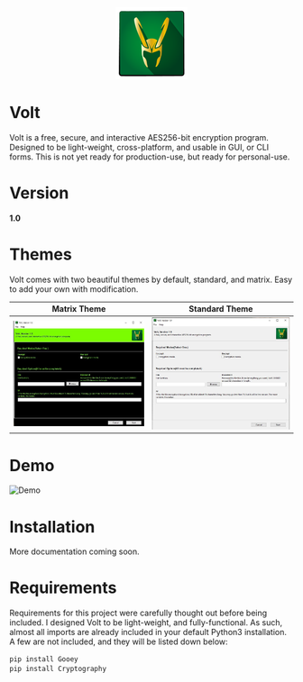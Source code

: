 <p align="center">
  <img width="128" height="128" src="/Icons/program_icon.png">
</p>



# Volt

Volt is a free, secure, and interactive AES256-bit encryption program. Designed to be light-weight, cross-platform, and usable in GUI, or CLI forms. This is not yet ready for production-use, but ready for personal-use.

# Version

<b>1.0</b>

# Themes

Volt comes with two beautiful themes by default, standard, and matrix. Easy to add your own with modification.

Matrix Theme             |  Standard Theme
:-------------------------:|:-------------------------:
![Matrix Theme](/Themes/matrix.JPG)  |  ![Standard Theme](/Themes/standard.JPG)

# Demo

![Demo]()

# Installation

More documentation coming soon.

# Requirements

Requirements for this project were carefully thought out before being included. I designed Volt to be light-weight, and fully-functional.
As such, almost all imports are already included in your default Python3 installation. A few are not included, and they will be listed down below:

```Python
pip install Gooey
pip install Cryptography
```

